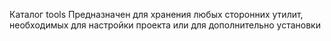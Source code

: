 Каталог tools
Предназначен для хранения любых сторонних утилит, необходимых для настройки проекта или для дополнительно установки
